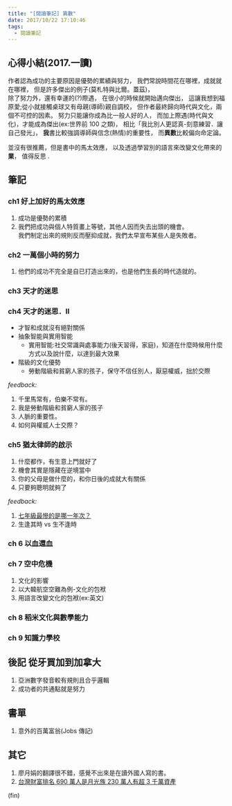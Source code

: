 ```yaml
---
title: "[閱讀筆記] 異數"
date: 2017/10/22 17:10:46
tags:
  - 閱讀筆記
---
```


## 心得小結(2017.一讀)

作者認為成功的主要原因是優勢的累績與努力，
我們常說時間花在哪裡，成就就在哪裡，
但是許多傑出的例子(莫札特與比爾。蓋茲)，  
除了努力外，還有幸運的(?)際遇，
在很小的時候就開始邁向傑出，
這讓我想到福原愛;從小就接觸桌球又有母親(導師)親自調校，
但作者最終歸向時代與文化，兩個不可控的因素。
努力只能讓你成為比一般人好的人，
而加上際遇(時代與文化)，才能成為傑出(ex:世界前 100 之類)，
相比「我比別人更認真-刻意練習．讓自己發光」，
**我**書比較強調導師與信念(熱情)的重要性，
而**異數**比較偏向命定論。

並沒有很推薦，但是書中的馬太效應，
以及透過學習別的語言來改變文化帶來的**業**，
值得反思 .

## 筆記

### ch1 好上加好的馬太效應

1. 成功是優勢的累積
2. 我們把成功與個人特質畫上等號，其他人因而失去出頭的機會。  
   我們制定出來的規則反而壓抑成就，我們太早宣布某些人是失敗者。

### ch2 一萬個小時的努力

1. 他們的成功不完全是自已打造出來的，也是他們生長的時代造就的。

### ch3 天才的迷思

### ch4 天才的迷思．II

- 才智和成就沒有絕對關係
- 抽象智能與實用智能
  - 實用智能:社交常識與處事能力(後天習得，家庭)，知道在什麼時候用什麼方式以及說什麼，以達到最大效果
- 階級的文化優勢
  - 勞動階級和貧窮人家的孩子，保守不信任別人，厭惡權威，拙於交際

_feedback:_

1. 千里馬常有，伯樂不常有。
2. 我是勞動階級和貧窮人家的孩子
3. 人脈的重要性。
4. 如何與權威人士交際？

### ch5 猶太律師的啟示

1. 什麼都作，有生意上門就好了
2. 機會其實是隱藏在逆境當中
3. 你的父母是做什麼的，和你日後的成就大有關係
4. 只要夠聰明就夠了

_feedback:_

1. [七年級最慘的是哪一年次？](https://www.evernote.com/shard/s36/sh/79c0d125-1dc3-4a7e-aa46-5264b223d29d/d8bcb5338bbbf4fe)
2. 生逢其時 vs 生不逢時

### ch 6 以血還血

### ch 7 空中危機

1. 文化的影響
2. 以大韓航空空難為例-文化的包袱
3. 用語言改變文化的包袱(ex:英文)

### ch 8 稻米文化與數學能力

### ch 9 知識力學校

## 後記 從牙買加到加拿大

1. 亞洲數字發音較有規則且合乎邏輯
2. 成功者的共通點就是努力

## 書單

1. 意外的百萬富翁(Jobs 傳記)

## 其它

1. 廖月娟的翻譯很不錯，感覺不出來是在讀外國人寫的書。
2. [台灣財富排名 690 萬人是月光族 230 萬人有超 3 千萬資產](https://www.mobile01.com/topicdetail.php?f=291&t=5107472)

(fin)
